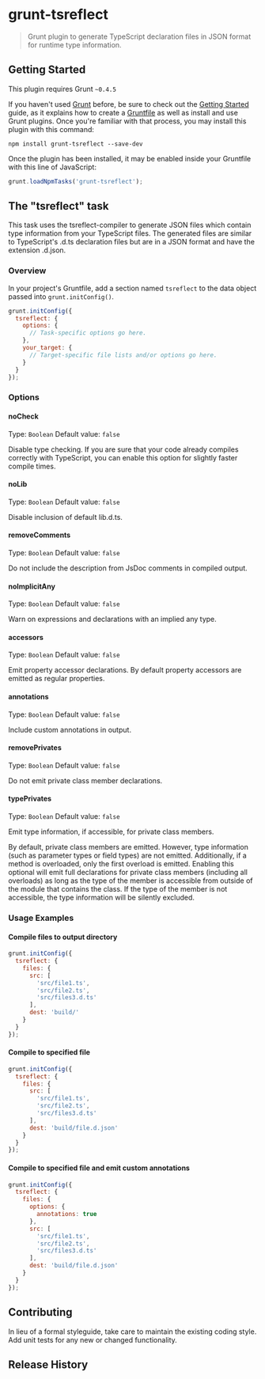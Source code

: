 # grunt-tsreflect

> Grunt plugin to generate TypeScript declaration files in JSON format for runtime type information.

## Getting Started
This plugin requires Grunt `~0.4.5`

If you haven't used [Grunt](http://gruntjs.com/) before, be sure to check out the [Getting Started](http://gruntjs.com/getting-started) guide, as it explains how to create a [Gruntfile](http://gruntjs.com/sample-gruntfile) as well as install and use Grunt plugins. Once you're familiar with that process, you may install this plugin with this command:

```shell
npm install grunt-tsreflect --save-dev
```

Once the plugin has been installed, it may be enabled inside your Gruntfile with this line of JavaScript:

```js
grunt.loadNpmTasks('grunt-tsreflect');
```

## The "tsreflect" task

This task uses the tsreflect-compiler to generate JSON files which contain type information from your TypeScript files.
The generated files are similar to TypeScript's .d.ts declaration files but are in a JSON format and have the extension .d.json.

### Overview
In your project's Gruntfile, add a section named `tsreflect` to the data object passed into `grunt.initConfig()`.

```js
grunt.initConfig({
  tsreflect: {
    options: {
      // Task-specific options go here.
    },
    your_target: {
      // Target-specific file lists and/or options go here.
    }
  }
});
```

### Options

#### noCheck
Type: `Boolean`
Default value: `false`

Disable type checking. If you are sure that your code already compiles correctly with TypeScript, you can enable this option for slightly faster compile times.

#### noLib
Type: `Boolean`
Default value: `false`

Disable inclusion of default lib.d.ts.

#### removeComments
Type: `Boolean`
Default value: `false`

Do not include the description from JsDoc comments in compiled output.

#### noImplicitAny
Type: `Boolean`
Default value: `false`

Warn on expressions and declarations with an implied any type.

#### accessors
Type: `Boolean`
Default value: `false`

Emit property accessor declarations. By default property accessors are emitted as regular properties.

#### annotations
Type: `Boolean`
Default value: `false`

Include custom annotations in output.

#### removePrivates
Type: `Boolean`
Default value: `false`

Do not emit private class member declarations.

#### typePrivates
Type: `Boolean`
Default value: `false`

Emit type information, if accessible, for private class members.

By default, private class members are emitted. However, type information (such as parameter types or field types) are not emitted.
Additionally, if a method is overloaded, only the first overload is emitted. Enabling this optional will emit full
declarations for private class members (including all overloads) as long as the type of the member is accessible from outside of the module
that contains the class. If the type of the member is not accessible, the type information will be silently excluded.

### Usage Examples

#### Compile files to output directory

```js
grunt.initConfig({
  tsreflect: {
    files: {
      src: [
        'src/file1.ts',
        'src/file2.ts',
        'src/files3.d.ts'
      ],
      dest: 'build/'
    }
  }
});
```

#### Compile to specified file

```js
grunt.initConfig({
  tsreflect: {
    files: {
      src: [
        'src/file1.ts',
        'src/file2.ts',
        'src/files3.d.ts'
      ],
      dest: 'build/file.d.json'
    }
  }
});
```

#### Compile to specified file and emit custom annotations

```js
grunt.initConfig({
  tsreflect: {
    files: {
      options: {
        annotations: true
      },
      src: [
        'src/file1.ts',
        'src/file2.ts',
        'src/files3.d.ts'
      ],
      dest: 'build/file.d.json'
    }
  }
});
```

## Contributing
In lieu of a formal styleguide, take care to maintain the existing coding style. Add unit tests for any new or changed functionality.

## Release History
